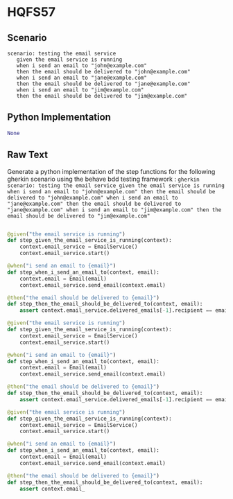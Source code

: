 # HQFS57
## Scenario
```gherkin
scenario: testing the email service 
   given the email service is running 
   when i send an email to "john@example.com" 
   then the email should be delivered to "john@example.com" 
   when i send an email to "jane@example.com" 
   then the email should be delivered to "jane@example.com" 
   when i send an email to "jim@example.com" 
   then the email should be delivered to "jim@example.com"
```


## Python Implementation
```python
None
```


## Raw Text
Generate a python implementation of the step functions for the following gherkin scenario using the behave bdd testing framework : ```gherkin scenario: testing the email service given the email service is running when i send an email to "john@example.com" then the email should be delivered to "john@example.com" when i send an email to "jane@example.com" then the email should be delivered to "jane@example.com" when i send an email to "jim@example.com" then the email should be delivered to "jim@example.com" ```



```python from behave import given, when, then

@given("the email service is running")
def step_given_the_email_service_is_running(context):
    context.email_service = EmailService()
    context.email_service.start()

@when("i send an email to {email}")
def step_when_i_send_an_email_to(context, email):
    context.email = Email(email)
    context.email_service.send_email(context.email)

@then("the email should be delivered to {email}")
def step_then_the_email_should_be_delivered_to(context, email):
    assert context.email_service.delivered_emails[-1].recipient == email

@given("the email service is running")
def step_given_the_email_service_is_running(context):
    context.email_service = EmailService()
    context.email_service.start()

@when("i send an email to {email}")
def step_when_i_send_an_email_to(context, email):
    context.email = Email(email)
    context.email_service.send_email(context.email)

@then("the email should be delivered to {email}")
def step_then_the_email_should_be_delivered_to(context, email):
    assert context.email_service.delivered_emails[-1].recipient == email

@given("the email service is running")
def step_given_the_email_service_is_running(context):
    context.email_service = EmailService()
    context.email_service.start()

@when("i send an email to {email}")
def step_when_i_send_an_email_to(context, email):
    context.email = Email(email)
    context.email_service.send_email(context.email)

@then("the email should be delivered to {email}")
def step_then_the_email_should_be_delivered_to(context, email):
    assert context.email_
